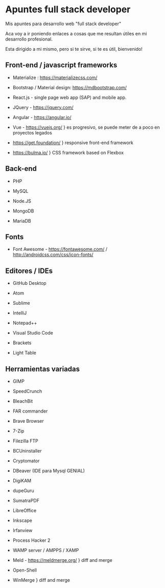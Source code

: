 # Apuntes full stack developer

 Mis apuntes para desarrollo web "full stack developer"

Aca voy a ir poniendo enlaces a cosas que me resultan útiles en mi desarrollo profesional.

Esta dirigido a mi mismo, pero si te sirve, si te es útil, bienvenido!

 ## Front-end / javascript frameworks

 * Materialize : https://materializecss.com/

 * Bootstrap / Material design: https://mdbootstrap.com/

 * React.js - single page web app (SAP) and mobile app.

 * JQuery - https://jquery.com/

 * Angular - https://angular.io/

 * Vue - https://vuejs.org/ } es progresivo, se puede meter de a poco en proyectos legados

 * https://get.foundation/ }  responsive front-end framework

 * https://bulma.io/ } CSS framework based on Flexbox

 ## Back-end

 * PHP

 * MySQL

 * Node.JS

 * MongoDB

 * MariaDB

 ## Fonts

 * Font Awesome - https://fontawesome.com/ / http://androidcss.com/css/icon-fonts/

 ## Editores / IDEs

 * GitHub Desktop

 * Atom

 * Sublime

 * IntelliJ

 * Notepad++

 * Visual Studio Code

 * Brackets

 * Light Table

## Herramientas variadas

* GIMP

* SpeedCrunch

* BleachBit

* FAR commander

* Brave Browser

* 7-Zip

* Filezilla FTP

* BCUninstaller

* Cryptomator

* DBeaver (IDE para Mysql GENIAL)

* DigiKAM

* dupeGuru

* SumatraPDF

* LibreOffice

* Inkscape

* Irfanview

* Process Hacker 2

* WAMP server / AMPPS / XAMP

* Meld - https://meldmerge.org/ }  diff and merge

* Open-Shell

* WinMerge }  diff and merge
